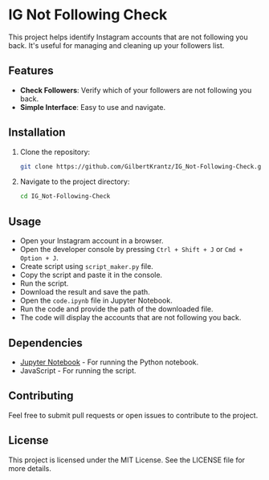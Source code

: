 # IG Not Following Check

This project helps identify Instagram accounts that are not following you back. It's useful for managing and cleaning up your followers list.

## Features
- **Check Followers**: Verify which of your followers are not following you back.
- **Simple Interface**: Easy to use and navigate.

## Installation

1. Clone the repository:
   ```bash
   git clone https://github.com/GilbertKrantz/IG_Not-Following-Check.git
   ```
2. Navigate to the project directory:
   ```bash
   cd IG_Not-Following-Check
   ```

## Usage

- Open your Instagram account in a browser.
- Open the developer console by pressing `Ctrl + Shift + J` or `Cmd + Option + J`.
- Create script using `script_maker.py` file.
- Copy the script and paste it in the console.
- Run the script.
- Download the result and save the path.
- Open the `code.ipynb` file in Jupyter Notebook.
- Run the code and provide the path of the downloaded file.
- The code will display the accounts that are not following you back.

## Dependencies

- [Jupyter Notebook](https://jupyter.org/) - For running the Python notebook.
- JavaScript - For running the script.

## Contributing

Feel free to submit pull requests or open issues to contribute to the project.

## License

This project is licensed under the MIT License. See the LICENSE file for more details.
